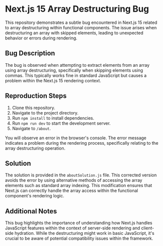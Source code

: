 # Next.js 15 Array Destructuring Bug

This repository demonstrates a subtle bug encountered in Next.js 15 related to array destructuring within functional components.  The issue arises when destructuring an array with skipped elements, leading to unexpected behavior or errors during rendering.

## Bug Description

The bug is observed when attempting to extract elements from an array using array destructuring, specifically when skipping elements using commas.  This typically works fine in standard JavaScript but causes a problem within the Next.js 15 rendering context.

## Reproduction Steps

1. Clone this repository.
2. Navigate to the project directory.
3. Run `npm install` to install dependencies.
4. Run `npm run dev` to start the development server.
5. Navigate to `/about`.

You will observe an error in the browser's console.  The error message indicates a problem during the rendering process, specifically relating to the array destructuring operation.

## Solution

The solution is provided in the `aboutSolution.js` file.  This corrected version avoids the error by using alternative methods of accessing the array elements such as standard array indexing.   This modification ensures that Next.js can correctly handle the array access within the functional component's rendering logic.

## Additional Notes

This bug highlights the importance of understanding how Next.js handles JavaScript features within the context of server-side rendering and client-side hydration.  While the destructuring might work in basic JavaScript, it's crucial to be aware of potential compatibility issues within the framework.